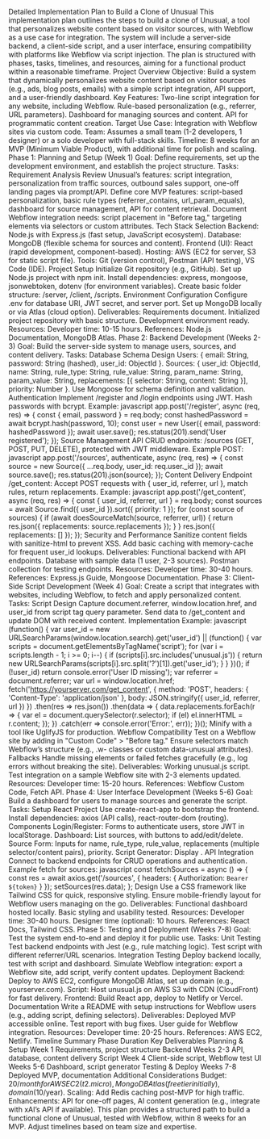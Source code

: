 Detailed Implementation Plan to Build a Clone of Unusual
This implementation plan outlines the steps to build a clone of Unusual, a tool that personalizes website content based on visitor sources, with Webflow as a use case for integration. The system will include a server-side backend, a client-side script, and a user interface, ensuring compatibility with platforms like Webflow via script injection. The plan is structured with phases, tasks, timelines, and resources, aiming for a functional product within a reasonable timeframe.
Project Overview
Objective: Build a system that dynamically personalizes website content based on visitor sources (e.g., ads, blog posts, emails) with a simple script integration, API support, and a user-friendly dashboard.
Key Features:
Two-line script integration for any website, including Webflow.
Rule-based personalization (e.g., referrer, URL parameters).
Dashboard for managing sources and content.
API for programmatic content creation.
Target Use Case: Integration with Webflow sites via custom code.
Team: Assumes a small team (1-2 developers, 1 designer) or a solo developer with full-stack skills.
Timeline: 8 weeks for an MVP (Minimum Viable Product), with additional time for polish and scaling.
Phase 1: Planning and Setup (Week 1)
Goal: Define requirements, set up the development environment, and establish the project structure.
Tasks:
Requirement Analysis
Review Unusual’s features: script integration, personalization from traffic sources, outbound sales support, one-off landing pages via prompt/API.
Define core MVP features: script-based personalization, basic rule types (referrer_contains, url_param_equals), dashboard for source management, API for content retrieval.
Document Webflow integration needs: script placement in "Before </body> tag," targeting elements via selectors or custom attributes.
Tech Stack Selection
Backend: Node.js with Express.js (fast setup, JavaScript ecosystem).
Database: MongoDB (flexible schema for sources and content).
Frontend (UI): React (rapid development, component-based).
Hosting: AWS (EC2 for server, S3 for static script file).
Tools: Git (version control), Postman (API testing), VS Code (IDE).
Project Setup
Initialize Git repository (e.g., GitHub).
Set up Node.js project with npm init.
Install dependencies: express, mongoose, jsonwebtoken, dotenv (for environment variables).
Create basic folder structure: /server, /client, /scripts.
Environment Configuration
Configure .env for database URI, JWT secret, and server port.
Set up MongoDB locally or via Atlas (cloud option).
Deliverables:
Requirements document.
Initialized project repository with basic structure.
Development environment ready.
Resources:
Developer time: 10-15 hours.
References: Node.js Documentation, MongoDB Atlas.
Phase 2: Backend Development (Weeks 2-3)
Goal: Build the server-side system to manage users, sources, and content delivery.
Tasks:
Database Schema Design
Users: { email: String, password: String (hashed), user_id: ObjectId }.
Sources: { user_id: ObjectId, name: String, rule_type: String, rule_value: String, param_name: String, param_value: String, replacements: [{ selector: String, content: String }], priority: Number }.
Use Mongoose for schema definition and validation.
Authentication
Implement /register and /login endpoints using JWT.
Hash passwords with bcrypt.
Example:
javascript
app.post('/register', async (req, res) => {
    const { email, password } = req.body;
    const hashedPassword = await bcrypt.hash(password, 10);
    const user = new User({ email, password: hashedPassword });
    await user.save();
    res.status(201).send('User registered');
});
Source Management API
CRUD endpoints: /sources (GET, POST, PUT, DELETE), protected with JWT middleware.
Example POST:
javascript
app.post('/sources', authenticate, async (req, res) => {
    const source = new Source({ ...req.body, user_id: req.user._id });
    await source.save();
    res.status(201).json(source);
});
Content Delivery Endpoint
/get_content: Accept POST requests with { user_id, referrer, url }, match rules, return replacements.
Example:
javascript
app.post('/get_content', async (req, res) => {
    const { user_id, referrer, url } = req.body;
    const sources = await Source.find({ user_id }).sort({ priority: 1 });
    for (const source of sources) {
        if (await doesSourceMatch(source, referrer, url)) {
            return res.json({ replacements: source.replacements });
        }
    }
    res.json({ replacements: [] });
});
Security and Performance
Sanitize content fields with sanitize-html to prevent XSS.
Add basic caching with memory-cache for frequent user_id lookups.
Deliverables:
Functional backend with API endpoints.
Database with sample data (1 user, 2-3 sources).
Postman collection for testing endpoints.
Resources:
Developer time: 30-40 hours.
References: Express.js Guide, Mongoose Documentation.
Phase 3: Client-Side Script Development (Week 4)
Goal: Create a script that integrates with websites, including Webflow, to fetch and apply personalized content.
Tasks:
Script Design
Capture document.referrer, window.location.href, and user_id from script tag query parameter.
Send data to /get_content and update DOM with received content.
Implementation
Example:
javascript
(function() {
    var user_id = new URLSearchParams(window.location.search).get('user_id') || (function() {
        var scripts = document.getElementsByTagName('script');
        for (var i = scripts.length - 1; i >= 0; i--) {
            if (scripts[i].src.includes('unusual.js')) {
                return new URLSearchParams(scripts[i].src.split('?')[1]).get('user_id');
            }
        }
    })();
    if (!user_id) return console.error('User ID missing');
    var referrer = document.referrer;
    var url = window.location.href;
    fetch('https://yourserver.com/get_content', {
        method: 'POST',
        headers: { 'Content-Type': 'application/json' },
        body: JSON.stringify({ user_id, referrer, url })
    })
    .then(res => res.json())
    .then(data => {
        data.replacements.forEach(r => {
            var el = document.querySelector(r.selector);
            if (el) el.innerHTML = r.content;
        });
    })
    .catch(err => console.error('Error:', err));
})();
Minify with a tool like UglifyJS for production.
Webflow Compatibility
Test on a Webflow site by adding <script src="https://yourserver.com/unusual.js?user_id=123"></script> in "Custom Code" > "Before </body> tag."
Ensure selectors match Webflow’s structure (e.g., .w- classes or custom data-unusual attributes).
Fallbacks
Handle missing elements or failed fetches gracefully (e.g., log errors without breaking the site).
Deliverables:
Working unusual.js script.
Test integration on a sample Webflow site with 2-3 elements updated.
Resources:
Developer time: 15-20 hours.
References: Webflow Custom Code, Fetch API.
Phase 4: User Interface Development (Weeks 5-6)
Goal: Build a dashboard for users to manage sources and generate the script.
Tasks:
Setup React Project
Use create-react-app to bootstrap the frontend.
Install dependencies: axios (API calls), react-router-dom (routing).
Components
Login/Register: Forms to authenticate users, store JWT in localStorage.
Dashboard: List sources, with buttons to add/edit/delete.
Source Form: Inputs for name, rule_type, rule_value, replacements (multiple selector/content pairs), priority.
Script Generator: Display <script src="https://yourserver.com/unusual.js?user_id={user_id}"></script>.
API Integration
Connect to backend endpoints for CRUD operations and authentication.
Example fetch for sources:
javascript
const fetchSources = async () => {
    const res = await axios.get('/sources', { headers: { Authorization: `Bearer ${token}` } });
    setSources(res.data);
};
Design
Use a CSS framework like Tailwind CSS for quick, responsive styling.
Ensure mobile-friendly layout for Webflow users managing on the go.
Deliverables:
Functional dashboard hosted locally.
Basic styling and usability tested.
Resources:
Developer time: 30-40 hours.
Designer time (optional): 10 hours.
References: React Docs, Tailwind CSS.
Phase 5: Testing and Deployment (Weeks 7-8)
Goal: Test the system end-to-end and deploy it for public use.
Tasks:
Unit Testing
Test backend endpoints with Jest (e.g., rule matching logic).
Test script with different referrer/URL scenarios.
Integration Testing
Deploy backend locally, test with script and dashboard.
Simulate Webflow integration: export a Webflow site, add script, verify content updates.
Deployment
Backend: Deploy to AWS EC2, configure MongoDB Atlas, set up domain (e.g., yourserver.com).
Script: Host unusual.js on AWS S3 with CDN (CloudFront) for fast delivery.
Frontend: Build React app, deploy to Netlify or Vercel.
Documentation
Write a README with setup instructions for Webflow users (e.g., adding script, defining selectors).
Deliverables:
Deployed MVP accessible online.
Test report with bug fixes.
User guide for Webflow integration.
Resources:
Developer time: 20-25 hours.
References: AWS EC2, Netlify.
Timeline Summary
Phase
Duration
Key Deliverables
Planning & Setup
Week 1
Requirements, project structure
Backend
Weeks 2-3
API, database, content delivery
Script
Week 4
Client-side script, Webflow test
UI
Weeks 5-6
Dashboard, script generator
Testing & Deploy
Weeks 7-8
Deployed MVP, documentation
Additional Considerations
Budget: $20/month for AWS EC2 (t2.micro), MongoDB Atlas (free tier initially), domain ($10/year).
Scaling: Add Redis caching post-MVP for high traffic.
Enhancements: API for one-off pages, AI content generation (e.g., integrate with xAI’s API if available).
This plan provides a structured path to build a functional clone of Unusual, tested with Webflow, within 8 weeks for an MVP. Adjust timelines based on team size and expertise.